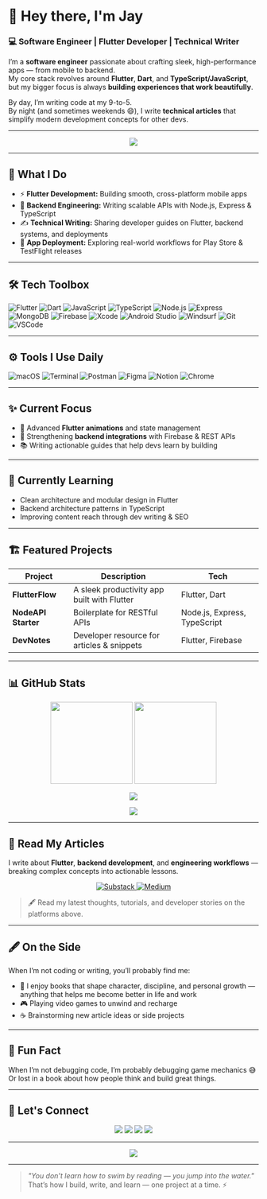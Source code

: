 # 👋 Hey there, I'm **Jay**

### 💻 Software Engineer | Flutter Developer | Technical Writer

I’m a **software engineer** passionate about crafting sleek, high-performance apps — from mobile to backend.  
My core stack revolves around **Flutter**, **Dart**, and **TypeScript/JavaScript**, but my bigger focus is always **building experiences that work beautifully**.

By day, I’m writing code at my 9-to-5.  
By night (and sometimes weekends 😄), I write **technical articles** that simplify modern development concepts for other devs.

---

<p align="center">
  <img src="https://github-profile-summary-cards.vercel.app/api/cards/profile-details?username=JaySyntax&theme=tokyonight" />
</p>

---

## 🧩 What I Do
- ⚡ **Flutter Development:** Building smooth, cross-platform mobile apps  
- 🧠 **Backend Engineering:** Writing scalable APIs with Node.js, Express & TypeScript  
- ✍️ **Technical Writing:** Sharing developer guides on Flutter, backend systems, and deployments  
- 🚀 **App Deployment:** Exploring real-world workflows for Play Store & TestFlight releases  

---

## 🛠️ Tech Toolbox

![Flutter](https://img.shields.io/badge/Flutter-02569B?logo=flutter&logoColor=white)
![Dart](https://img.shields.io/badge/Dart-0175C2?logo=dart&logoColor=white)
![JavaScript](https://img.shields.io/badge/JavaScript-F7DF1E?logo=javascript&logoColor=000)
![TypeScript](https://img.shields.io/badge/TypeScript-3178C6?logo=typescript&logoColor=fff)
![Node.js](https://img.shields.io/badge/Node.js-339933?logo=nodedotjs&logoColor=fff)
![Express](https://img.shields.io/badge/Express-000000?logo=express&logoColor=fff)
![MongoDB](https://img.shields.io/badge/MongoDB-47A248?logo=mongodb&logoColor=fff)
![Firebase](https://img.shields.io/badge/Firebase-FFCA28?logo=firebase&logoColor=000)
![Xcode](https://img.shields.io/badge/Xcode-147EFB?logo=xcode&logoColor=white)
![Android Studio](https://img.shields.io/badge/Android_Studio-3DDC84?logo=androidstudio&logoColor=white)
![Windsurf](https://img.shields.io/badge/Windsurf-0E9FFF?logo=visualstudiocode&logoColor=white)
![Git](https://img.shields.io/badge/Git-F05032?logo=git&logoColor=fff)
![VSCode](https://img.shields.io/badge/VSCode-007ACC?logo=visualstudiocode&logoColor=fff)

---

## ⚙️ Tools I Use Daily

![macOS](https://img.shields.io/badge/macOS-000000?logo=apple&logoColor=white)
![Terminal](https://img.shields.io/badge/Terminal-4D4D4D?logo=gnu-bash&logoColor=white)
![Postman](https://img.shields.io/badge/Postman-FF6C37?logo=postman&logoColor=white)
![Figma](https://img.shields.io/badge/Figma-F24E1E?logo=figma&logoColor=white)
![Notion](https://img.shields.io/badge/Notion-000000?logo=notion&logoColor=white)
![Chrome](https://img.shields.io/badge/Chrome-4285F4?logo=google-chrome&logoColor=white)

---

## ✨ Current Focus
- 📱 Advanced **Flutter animations** and state management  
- 🧰 Strengthening **backend integrations** with Firebase & REST APIs  
- 📚 Writing actionable guides that help devs learn by building  

---

## 🌱 Currently Learning
- Clean architecture and modular design in Flutter  
- Backend architecture patterns in TypeScript  
- Improving content reach through dev writing & SEO  

---

## 🏗️ Featured Projects
| Project | Description | Tech |
|----------|--------------|------|
| **FlutterFlow** | A sleek productivity app built with Flutter | Flutter, Dart |
| **NodeAPI Starter** | Boilerplate for RESTful APIs | Node.js, Express, TypeScript |
| **DevNotes** | Developer resource for articles & snippets | Flutter, Firebase |

---

## 📊 GitHub Stats

<p align="center">
  <img src="https://github-readme-stats.vercel.app/api?username=JaySyntax&show_icons=true&theme=tokyonight" height="165"/>
  <img src="https://github-readme-stats.vercel.app/api/top-langs/?username=JaySyntax&layout=compact&theme=tokyonight" height="165"/>
</p>

<p align="center">
  <img src="https://streak-stats.demolab.com?user=JaySyntax&theme=tokyonight&hide_border=true" />
</p>

<p align="center">
  <img src="https://github-readme-activity-graph.vercel.app/graph?username=JaySyntax&theme=tokyo-night&hide_border=true" />
</p>

---

## 📰 Read My Articles

I write about **Flutter**, **backend development**, and **engineering workflows** — breaking complex concepts into actionable lessons.

<p align="center">
  <a href="https://jaytech.substack.com">
    <img src="https://img.shields.io/badge/Substack-FF6719?style=for-the-badge&logo=substack&logoColor=white" alt="Substack">
  </a>
  <a href="https://medium.com/@jaytech">
    <img src="https://img.shields.io/badge/Medium-000000?style=for-the-badge&logo=medium&logoColor=white" alt="Medium">
  </a>
</p>

> 🖋️ Read my latest thoughts, tutorials, and developer stories on the platforms above.
  
---

## 🖋️ On the Side
When I’m not coding or writing, you’ll probably find me:
- 📖 I enjoy books that shape character, discipline, and personal growth — anything that helps me become better in life and work
- 🎮 Playing video games to unwind and recharge
- ☕ Brainstorming new article ideas or side projects

---

## 💬 Fun Fact
When I’m not debugging code, I’m probably debugging game mechanics 😅  
Or lost in a book about how people think and build great things.  

---

## 🤝 Let's Connect

<p align="center">
  <a href="https://www.linkedin.com/in/iamjaycode/"><img src="https://img.shields.io/badge/LinkedIn-0A66C2?style=for-the-badge&logo=linkedin&logoColor=white"/></a>
  <a href="https://x.com/iamJayWrld"><img src="https://img.shields.io/badge/Twitter-000000?style=for-the-badge&logo=x&logoColor=white"/></a>
  <a href="mailto:vsquare396@gmail.com"><img src="https://img.shields.io/badge/Email-D14836?style=for-the-badge&logo=gmail&logoColor=white"/></a>
  <a href="https://github.com/JaySyntax"><img src="https://img.shields.io/badge/Portfolio-24292E?style=for-the-badge&logo=github&logoColor=white"/></a>
</p>

---

<p align="center">
  <a href="https://www.buymeacoffee.com/jaycee"><img src="https://img.shields.io/badge/Buy_me_a_coffee-FFDD00?style=for-the-badge&logo=buy-me-a-coffee&logoColor=black" /></a>
</p>

---

> _"You don’t learn how to swim by reading — you jump into the water."_  
> That’s how I build, write, and learn — one project at a time. ⚡
